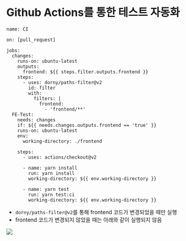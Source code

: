 # Github Actions를 통한 테스트 자동화



```
name: CI

on: [pull_request]

jobs:
  changes:
    runs-on: ubuntu-latest
    outputs:
      frontend: ${{ steps.filter.outputs.frontend }}
    steps:
      - uses: dorny/paths-filter@v2
        id: filter
        with:
          filters: |
            frontend:
              - 'frontend/**'
  FE-Test:
    needs: changes
    if: ${{ needs.changes.outputs.frontend == 'true' }}
    runs-on: ubuntu-latest
    env:
      working-directory: ./frontend

    steps:
      - uses: actions/checkout@v2

      - name: yarn install
        run: yarn install
        working-directory: ${{ env.working-directory }}

      - name: yarn test
        run: yarn test:ci
        working-directory: ${{ env.working-directory }}
```

* `dorny/paths-filter@v2`를 통해 frontend 코드가 변경되었을 때만 실행
* frontend 코드가 변경되지 않았을 때는 아래와 같이 실행되지 않음

![](https://user-images.githubusercontent.com/61097373/127734331-9a26c3cd-708d-434e-ae89-56aae3d99a34.png)

